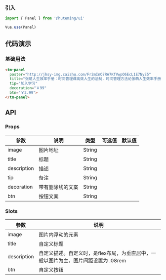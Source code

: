 
### 引入

```javascript
import { Panel } from '@huteming/ui'

Vue.use(Panel)
```

## 代码演示

### 基础用法

```html
<tm-panel
  poster="http://jhsy-img.caizhu.com/Fr2mInO7RA7KfVwpO6EcL1E7NyE5"
  title="张萌人生效率手册：时间管理课高效人生的法制，时间管理方法论张萌人生效率手册：时间管理课高效人生的法制，时间管理方法论"
  tip="加入学习"
  decoration="￥99"
  btn="￥2.99">
</tm-panel>
```

## API

### Props

| 参数 | 说明 | 类型 | 可选值 | 默认值 |
|------|-------|---------|-------|--------|
| image | 图片地址 | String | | |
| title | 标题 | String | | |
| description | 描述 | String | | |
| tip | 备注 | String | | |
| decoration | 带有删除线的文案 | String | | |
| btn | 按钮文案 | String | | |

### Slots

| 参数 | 说明 |
|------|-------|
| image | 图片内浮动的元素 |
| title | 自定义标题 |
| description | 自定义描述。自定义时，是flex布局，为垂直居中，一般以图片为主，图片间距设置为 .08rem |
| btn | 自定义按钮 |
